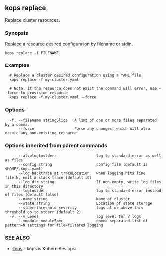 
<!--- This file is automatically generated by make gen-cli-docs; changes should be made in the go CLI command code (under cmd/kops) -->

## kops replace

Replace cluster resources.

### Synopsis


Replace a resource desired configuration by filename or stdin.

```
kops replace -f FILENAME
```

### Examples

```
  # Replace a cluster desired configuration using a YAML file
  kops replace -f my-cluster.yaml
  
  # Note, if the resource does not exist the command will error, use --force to provision resource
  kops replace -f my-cluster.yaml --force
```

### Options

```
  -f, --filename stringSlice   A list of one or more files separated by a comma.
      --force                  Force any changes, which will also create any non-existing resource
```

### Options inherited from parent commands

```
      --alsologtostderr                  log to standard error as well as files
      --config string                    config file (default is $HOME/.kops.yaml)
      --log_backtrace_at traceLocation   when logging hits line file:N, emit a stack trace (default :0)
      --log_dir string                   If non-empty, write log files in this directory
      --logtostderr                      log to standard error instead of files (default false)
      --name string                      Name of cluster
      --state string                     Location of state storage
      --stderrthreshold severity         logs at or above this threshold go to stderr (default 2)
  -v, --v Level                          log level for V logs
      --vmodule moduleSpec               comma-separated list of pattern=N settings for file-filtered logging
```

### SEE ALSO
* [kops](kops.md)	 - kops is Kubernetes ops.

